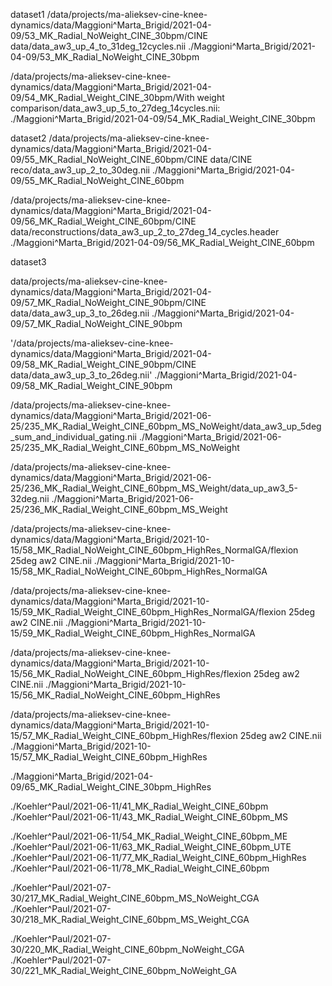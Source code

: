 dataset1
/data/projects/ma-alieksev-cine-knee-dynamics/data/Maggioni^Marta_Brigid/2021-04-09/53_MK_Radial_NoWeight_CINE_30bpm/CINE data/data_aw3_up_4_to_31deg_12cycles.nii
./Maggioni^Marta_Brigid/2021-04-09/53_MK_Radial_NoWeight_CINE_30bpm

/data/projects/ma-alieksev-cine-knee-dynamics/data/Maggioni^Marta_Brigid/2021-04-09/54_MK_Radial_Weight_CINE_30bpm/With weight comparison/data_aw3_up_5_to_27deg_14cycles.nii: 
./Maggioni^Marta_Brigid/2021-04-09/54_MK_Radial_Weight_CINE_30bpm 


dataset2
/data/projects/ma-alieksev-cine-knee-dynamics/data/Maggioni^Marta_Brigid/2021-04-09/55_MK_Radial_NoWeight_CINE_60bpm/CINE data/CINE reco/data_aw3_up_2_to_30deg.nii
./Maggioni^Marta_Brigid/2021-04-09/55_MK_Radial_NoWeight_CINE_60bpm

/data/projects/ma-alieksev-cine-knee-dynamics/data/Maggioni^Marta_Brigid/2021-04-09/56_MK_Radial_Weight_CINE_60bpm/CINE data/reconstructions/data_aw3_up_2_to_27deg_14_cycles.header
./Maggioni^Marta_Brigid/2021-04-09/56_MK_Radial_Weight_CINE_60bpm


dataset3

data/projects/ma-alieksev-cine-knee-dynamics/data/Maggioni^Marta_Brigid/2021-04-09/57_MK_Radial_NoWeight_CINE_90bpm/CINE data/data_aw3_up_3_to_26deg.nii
./Maggioni^Marta_Brigid/2021-04-09/57_MK_Radial_NoWeight_CINE_90bpm

'/data/projects/ma-alieksev-cine-knee-dynamics/data/Maggioni^Marta_Brigid/2021-04-09/58_MK_Radial_Weight_CINE_90bpm/CINE data/data_aw3_up_3_to_26deg.nii'
./Maggioni^Marta_Brigid/2021-04-09/58_MK_Radial_Weight_CINE_90bpm




/data/projects/ma-alieksev-cine-knee-dynamics/data/Maggioni^Marta_Brigid/2021-06-25/235_MK_Radial_Weight_CINE_60bpm_MS_NoWeight/data_aw3_up_5deg_sum_and_individual_gating.nii
./Maggioni^Marta_Brigid/2021-06-25/235_MK_Radial_Weight_CINE_60bpm_MS_NoWeight

/data/projects/ma-alieksev-cine-knee-dynamics/data/Maggioni^Marta_Brigid/2021-06-25/236_MK_Radial_Weight_CINE_60bpm_MS_Weight/data_up_aw3_5-32deg.nii
./Maggioni^Marta_Brigid/2021-06-25/236_MK_Radial_Weight_CINE_60bpm_MS_Weight



/data/projects/ma-alieksev-cine-knee-dynamics/data/Maggioni^Marta_Brigid/2021-10-15/58_MK_Radial_NoWeight_CINE_60bpm_HighRes_NormalGA/flexion 25deg aw2 CINE.nii
./Maggioni^Marta_Brigid/2021-10-15/58_MK_Radial_NoWeight_CINE_60bpm_HighRes_NormalGA

/data/projects/ma-alieksev-cine-knee-dynamics/data/Maggioni^Marta_Brigid/2021-10-15/59_MK_Radial_Weight_CINE_60bpm_HighRes_NormalGA/flexion 25deg aw2 CINE.nii
./Maggioni^Marta_Brigid/2021-10-15/59_MK_Radial_Weight_CINE_60bpm_HighRes_NormalGA




/data/projects/ma-alieksev-cine-knee-dynamics/data/Maggioni^Marta_Brigid/2021-10-15/56_MK_Radial_NoWeight_CINE_60bpm_HighRes/flexion 25deg aw2 CINE.nii
./Maggioni^Marta_Brigid/2021-10-15/56_MK_Radial_NoWeight_CINE_60bpm_HighRes

/data/projects/ma-alieksev-cine-knee-dynamics/data/Maggioni^Marta_Brigid/2021-10-15/57_MK_Radial_Weight_CINE_60bpm_HighRes/flexion 25deg aw2 CINE.nii
./Maggioni^Marta_Brigid/2021-10-15/57_MK_Radial_Weight_CINE_60bpm_HighRes




./Maggioni^Marta_Brigid/2021-04-09/65_MK_Radial_Weight_CINE_30bpm_HighRes




./Koehler^Paul/2021-06-11/41_MK_Radial_Weight_CINE_60bpm
./Koehler^Paul/2021-06-11/43_MK_Radial_Weight_CINE_60bpm_MS

./Koehler^Paul/2021-06-11/54_MK_Radial_Weight_CINE_60bpm_ME
./Koehler^Paul/2021-06-11/63_MK_Radial_Weight_CINE_60bpm_UTE
./Koehler^Paul/2021-06-11/77_MK_Radial_Weight_CINE_60bpm_HighRes
./Koehler^Paul/2021-06-11/78_MK_Radial_Weight_CINE_60bpm

./Koehler^Paul/2021-07-30/217_MK_Radial_Weight_CINE_60bpm_MS_NoWeight_CGA
./Koehler^Paul/2021-07-30/218_MK_Radial_Weight_CINE_60bpm_MS_Weight_CGA

./Koehler^Paul/2021-07-30/220_MK_Radial_Weight_CINE_60bpm_NoWeight_CGA
./Koehler^Paul/2021-07-30/221_MK_Radial_Weight_CINE_60bpm_NoWeight_GA

